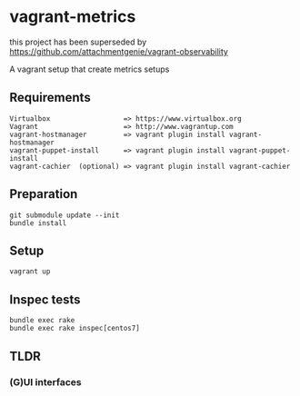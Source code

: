 #  vagrant-metrics

this project has been superseded by https://github.com/attachmentgenie/vagrant-observability

A vagrant setup that create metrics setups

## Requirements
    Virtualbox                  => https://www.virtualbox.org
    Vagrant                     => http://www.vagrantup.com
    vagrant-hostmanager         => vagrant plugin install vagrant-hostmanager
    vagrant-puppet-install      => vagrant plugin install vagrant-puppet-install
    vagrant-cachier  (optional) => vagrant plugin install vagrant-cachier
    
## Preparation

    git submodule update --init
    bundle install
    
## Setup

    vagrant up

## Inspec tests

    bundle exec rake
    bundle exec rake inspec[centos7] 

## TLDR

### (G)UI interfaces

